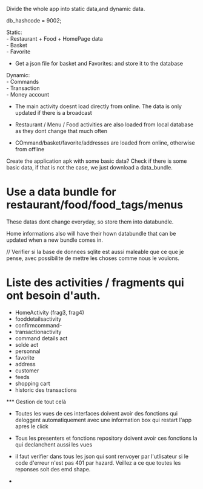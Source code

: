 Divide the whole app into
static data,and dynamic data.

db_hashcode = 9002;

<!--
  * if the db hashcode is different, update the static files
  * update the dynamic files everytime we refresh.
 -->


Static: <br/>
    - Restaurant + Food + HomePage data <br/>
    - Basket <br/>
    - Favorite <br/>

* Get a json file for basket and Favorites: and store it to the database



Dynamic: <br/>
    - Commands <br/>
    - Transaction <br/>
    - Money account <br/>

<!--
 -->

 * The main activity doesnt load directly from online.
    The data is only updated if there is a broadcast


 * Restaurant / Menu / Food activities are also loaded
        from local database as they dont change that much
        often

 * COmmand/basket/favorite/addresses are loaded from online,
        otherwise from offline

Create the application apk with some basic data?
        Check if there is some basic data, if that is not
        the case, we just download a data_bundle.


# Use a data bundle for restaurant/food/food_tags/menus

These datas dont change everyday, so store them into databundle.


Home informations also will have their hown databundle that can
    be updated when a new bundle comes in.

// Verifier si la base de donnees sqlite est aussi maleable que
   ce que je pense, avec possibilite de mettre les choses comme
   nous le voulons.



# Liste des activities / fragments qui ont besoin d'auth.

- HomeActivity (frag3, frag4)
- fooddetailsactivity
- confirmcommand-
- transactionactivity
- command details act
- solde act
- personnal
- favorite
- address
- customer
- feeds
- shopping cart
- historic des transactions


*** Gestion de tout celà
- Toutes les vues de ces interfaces doivent avoir des
    fonctions qui deloggent automatiquement avec une information box qui restart
    l'app apres le click


- Tous les presenters et fonctions repository doivent avoir ces fonctions la qui declanchent
    aussi les vues


- il faut verifier dans tous les json qui sont renvoyer par l'utlisateur si le code d'erreur
    n'est pas 401 par hazard. Veillez a ce que toutes les reponses soit des emd shape.


-


